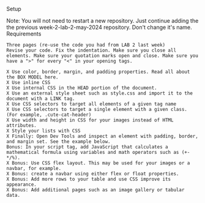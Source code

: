 Setup



Note: You will not need to restart a new repository. Just continue adding the the previous week-2-lab-2-may-2024 repository. Don't change it's name.
Requirements

    Three pages (re-use the code you had from LAB 2 last week)
    Revise your code. Fix the indentation. Make sure you close all elements. Make sure your quotation marks open and close. Make sure you have a ">" for every "<" in your opening tags.
    
    X Use color, border, margin, and padding properties. Read all about the BOX MODEL here.
    X Use inline CSS
    X Use internal CSS in the HEAD portion of the document.
    X Use an external style sheet such as style.css and import it to the document with a LINK tag.
    X Use CSS selectors to target all elements of a given tag name
    X Use CSS selectors to target a single element with a given class. (For example, .cute-cat-header)
    X Use width and height in CSS for your images instead of HTML attributes.
    X Style your lists with CSS
    X Finally: Open Dev Tools and inspect an element with padding, border, and margin set. See the example below.
    Bonus: In your script tag, add JavaScript that calculates a mathematical formula using variables and math operators such as (+-*/%).
    X Bonus: Use CSS flex layout. This may be used for your images or a navbar, for example.
    X Bonus: create a navbar using either flex or float properties.
    X Bonus: Add more rows to your table and use CSS improve its appearance.
    X Bonus: Add additional pages such as an image gallery or tabular data.
